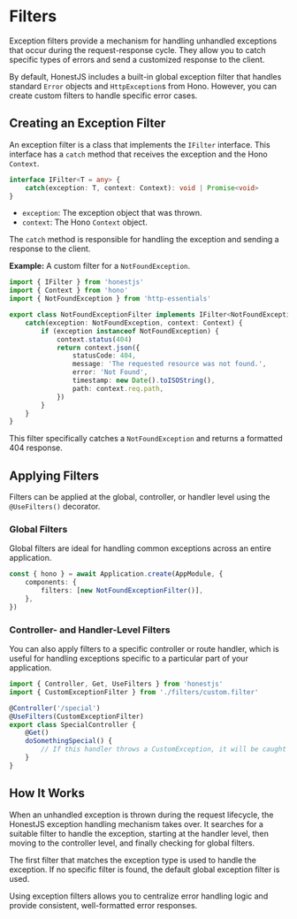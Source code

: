 # Filters

Exception filters provide a mechanism for handling unhandled exceptions that occur during the request-response cycle. They allow you to catch specific types of errors and send a customized response to the client.

By default, HonestJS includes a built-in global exception filter that handles standard `Error` objects and `HttpException`s from Hono. However, you can create custom filters to handle specific error cases.

## Creating an Exception Filter

An exception filter is a class that implements the `IFilter` interface. This interface has a `catch` method that receives the exception and the Hono `Context`.

```typescript
interface IFilter<T = any> {
	catch(exception: T, context: Context): void | Promise<void>
}
```

-   `exception`: The exception object that was thrown.
-   `context`: The Hono `Context` object.

The `catch` method is responsible for handling the exception and sending a response to the client.

**Example:** A custom filter for a `NotFoundException`.

```typescript
import { IFilter } from 'honestjs'
import { Context } from 'hono'
import { NotFoundException } from 'http-essentials'

export class NotFoundExceptionFilter implements IFilter<NotFoundException> {
	catch(exception: NotFoundException, context: Context) {
		if (exception instanceof NotFoundException) {
			context.status(404)
			return context.json({
				statusCode: 404,
				message: 'The requested resource was not found.',
				error: 'Not Found',
				timestamp: new Date().toISOString(),
				path: context.req.path,
			})
		}
	}
}
```

This filter specifically catches a `NotFoundException` and returns a formatted 404 response.

## Applying Filters

Filters can be applied at the global, controller, or handler level using the `@UseFilters()` decorator.

### Global Filters

Global filters are ideal for handling common exceptions across an entire application.

```typescript
const { hono } = await Application.create(AppModule, {
	components: {
		filters: [new NotFoundExceptionFilter()],
	},
})
```

### Controller- and Handler-Level Filters

You can also apply filters to a specific controller or route handler, which is useful for handling exceptions specific to a particular part of your application.

```typescript
import { Controller, Get, UseFilters } from 'honestjs'
import { CustomExceptionFilter } from './filters/custom.filter'

@Controller('/special')
@UseFilters(CustomExceptionFilter)
export class SpecialController {
	@Get()
	doSomethingSpecial() {
		// If this handler throws a CustomException, it will be caught by the CustomExceptionFilter.
	}
}
```

## How It Works

When an unhandled exception is thrown during the request lifecycle, the HonestJS exception handling mechanism takes over. It searches for a suitable filter to handle the exception, starting at the handler level, then moving to the controller level, and finally checking for global filters.

The first filter that matches the exception type is used to handle the exception. If no specific filter is found, the default global exception filter is used.

Using exception filters allows you to centralize error handling logic and provide consistent, well-formatted error responses.
